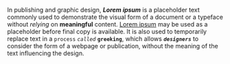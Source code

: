 In publishing and graphic design, ***Lorem ipsum*** is a placeholder text commonly used to demonstrate the visual form of a document or a typeface without *relying* on **meaningful** content. [Lorem ipsum](https://en.wikipedia.org/wiki/Lorem_ipsum) may be used as a placeholder before final copy is available. It is also used to temporarily replace text in a `process` *`called`* **`greeking`**, which allows ***`designers`*** to consider the form of a webpage or publication, without the meaning of the text influencing the design.